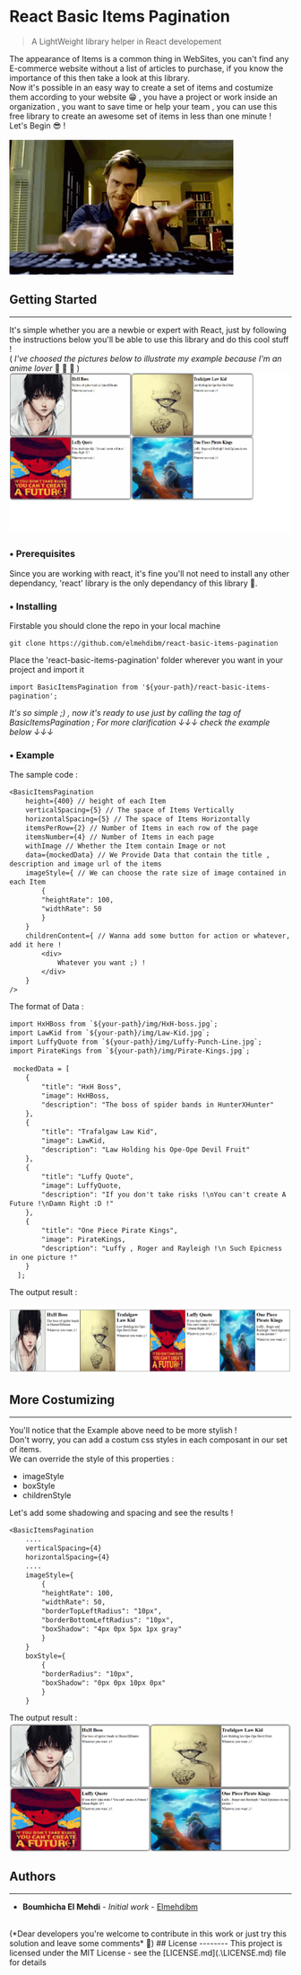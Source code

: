 # React Basic Items Pagination

> A LightWeight library helper in React developement

The appearance of Items is a common thing in WebSites, you can't find any E-commerce website without a list of articles to purchase, if you know the importance of this then take a look at this library.<br>
Now it's possible in an easy way to create a set of items and costumize them according to your website  😁 , you have a project or work inside an organization , you want to save time or help your team , you can use this free library to create an awesome set of items in less than one minute !
<br>
Let's Begin  😎 !
<br><br>
![](.\ressources\Jim-Carrey-clavier.gif)

## Getting Started
------
It's simple whether you are a newbie or expert with React, just by following the instructions below you'll be able to use this library and do this cool stuff !
<br>
( *I've choosed the pictures below to illustrate my example because I'm an anime lover*  🤣  🤣  🤣  ) 
<br>
![](.\ressources\mini-demo.gif)

###  •  Prerequisites
Since you are working with react, it's fine you'll not need to install any other dependancy, 'react' library is the only dependancy of this library 🤗.
###  •  Installing
Firstable you should clone the repo in your local machine
`````
git clone https://github.com/elmehdibm/react-basic-items-pagination
`````
Place the 'react-basic-items-pagination' folder wherever you want in your project and import it
`````
import BasicItemsPagination from '${your-path}/react-basic-items-pagination';
`````
*It's so simple ;) , now it's ready to use just by calling the tag of BasicItemsPagination ; For more clarification ↓↓↓ check the example below ↓↓↓*
###  •  Example
The sample code :
```
<BasicItemsPagination
    height={400} // height of each Item
    verticalSpacing={5} // The space of Items Vertically
    horizontalSpacing={5} // The space of Items Horizontally
    itemsPerRow={2} // Number of Items in each row of the page
    itemsNumber={4} // Number of Items in each page
    withImage // Whether the Item contain Image or not
    data={mockedData} // We Provide Data that contain the title , description and image url of the items
    imageStyle={ // We can choose the rate size of image contained in each Item
        {
        "heightRate": 100,
        "widthRate": 50
        }
    }
    childrenContent={ // Wanna add some button for action or whatever, add it here !
        <div>
            Whatever you want ;) !
        </div>
    }
/>
```
The format of Data :
```
import HxHBoss from `${your-path}/img/HxH-boss.jpg`;
import LawKid from `${your-path}/img/Law-Kid.jpg`;
import LuffyQuote from `${your-path}/img/Luffy-Punch-Line.jpg`;
import PirateKings from `${your-path}/img/Pirate-Kings.jpg`;

 mockedData = [
    {
        "title": "HxH Boss",
        "image": HxHBoss,
        "description": "The boss of spider bands in HunterXHunter"
    },
    {
        "title": "Trafalgaw Law Kid",
        "image": LawKid,
        "description": "Law Holding his Ope-Ope Devil Fruit"
    },
    {
        "title": "Luffy Quote",
        "image": LuffyQuote,
        "description": "If you don't take risks !\nYou can't create A Future !\nDamn Right :D !"
    },
    {
        "title": "One Piece Pirate Kings",
        "image": PirateKings,
        "description": "Luffy , Roger and Rayleigh !\n Such Epicness in one picture !"
    }
  ];
```
The output result :
<br><br>
![](.\ressources\screen-1.png)
## More Costumizing 
------
You'll notice that the Example above need to be more stylish !
<br>
Don't worry, you can add a costum css styles in each composant in our set of items.
<br>
We can override the style of this properties :
<br>
<ul>
<li>
imageStyle
</li>
<li>
boxStyle
</li>
<li>
childrenStyle
</li>
</ul>
Let's add some shadowing and spacing and see the results !
<br>

````
<BasicItemsPagination
    ....
    verticalSpacing={4}
    horizontalSpacing={4}
    ....
    imageStyle={
        {
        "heightRate": 100,
        "widthRate": 50,
        "borderTopLeftRadius": "10px",
        "borderBottomLeftRadius": "10px",
        "boxShadow": "4px 0px 5px 1px gray"
        }
    }
    boxStyle={
        {
        "borderRadius": "10px",
        "boxShadow": "0px 0px 10px 0px"
        }
    }
````
The output result :
<br>
![](.\ressources\screen-2.PNG)
## Authors
-------
* **Boumhicha El Mehdi** - *Initial work* - [Elmehdibm](https://github.com/elmehdibm/)
<br>
(*Dear developers you're welcome to contribute in this work or just try this solution and leave some comments* 🙏)
## License
--------
This project is licensed under the MIT License - see the [LICENSE.md](.\LICENSE.md) file for details
